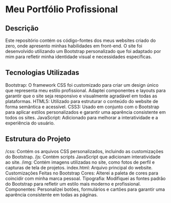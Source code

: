 # Meu Portfólio Profissional
## Descrição
Este repositório contém os código-fontes dos meus websites criado do zero, onde apresento minhas habilidades em front-end. O site foi desenvolvido utilizando um Bootstrap personalizado que foi adaptado por mim para refletir minha identidade visual e necessidades específicas.

## Tecnologias Utilizadas
Bootstrap: O framework CSS foi customizado para criar um design único que representa meu estilo profissional. Adaptei componentes e layouts para garantir que o site seja responsivo e visualmente agradável em todas as plataformas.
HTML5: Utilizado para estruturar o conteúdo do website de forma semântica e acessível.
CSS3: Usado em conjunto com o Bootstrap para aplicar estilos personalizados e garantir uma aparência consistente em todos os sites.
JavaScript: Adicionado para melhorar a interatividade e a experiência do usuário. 

## Estrutura do Projeto
/css: Contém os arquivos CSS personalizados, incluindo as customizações do Bootstrap.
/js: Contém scripts JavaScript que adicionam interatividade ao site.
/img: Contém imagens utilizadas no site, como fotos de perfil e capturas de tela de projetos.
index.html: Arquivo principal do website.
Customizações Feitas no Bootstrap
Cores: Alterei a paleta de cores para coincidir com minha marca pessoal.
Tipografia: Modifiquei as fontes padrão do Bootstrap para refletir um estilo mais moderno e profissional.
Componentes: Personalizei botões, formulários e cartões para garantir uma aparência consistente em todas as páginas.
